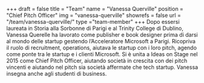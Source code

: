 +++
draft		= false
title		= "Team"
name		= "Vanessa Querville"
position 	= "Chief Pitch Officer"
img			= "vanessa-querville"
showrefs	= false
url			= "/team/vanessa-querville/"
type		="team-member"
+++
Dopo essersi laureata in Storia alla Sorbonne di Parigi e al Trinity College di Dublino, Vanessa Querelle ha lavorato come publisher e book designer prima di darsi al mondo delle startup gestendo l’Acceleratore Microsoft a Parigi. Ricopriva il ruolo di recruitment, operations, aiutava le startup con i loro pitch, agendo come ponte tra le startup e i clienti Microsoft. Si è unita a Ideas on Stage nel 2015 come Chief Pitch Officer, aiutando società in crescita con dei pitch vincenti e aiutando nel pitch sia società affermate che tech startup. Vanessa insegna anche agli studenti di business. 